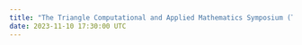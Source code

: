 ```yaml
---
title: "The Triangle Computational and Applied Mathematics Symposium (TriCAMS) <strong>Lightning Talk + Poster: Coupling Structural and Functional Brain Connectome</strong>"
date: 2023-11-10 17:30:00 UTC
---
```

